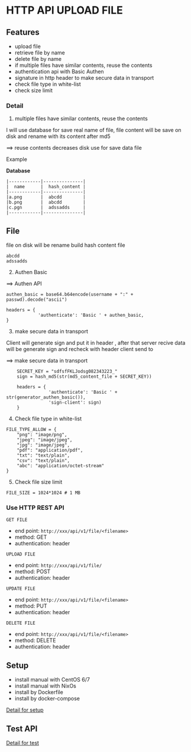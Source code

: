 # HTTP API UPLOAD FILE

## Features

- upload file
- retrieve file by name
- delete file by name
- if multiple files have similar contents, reuse the contents
- authentication api with Basic Authen
- signature in http header to make secure data in transport
- check file type in white-list
- check size limit

### Detail

1. multiple files have similar contents, reuse the contents

I will use database for save real name of file, file content will be save on disk and rename with its content after md5
 
==> reuse contents decreases disk use for save data file
 
Example 

 **Database**
 ```
 |------------|---------------|
 |  name      |  hash_content |
 |------------|---------------|
 |a.png       |  abcdd        |
 |b.png       |  abcdd        |
 |c.pgn       |  adssadds     |
 |------------|---------------|
``` 
 
 **File**
 ----------
 file on disk will be rename build hash content file
 
 ```
 abcdd
 adssadds
 ```
2. Authen Basic

==> Authen API

```
authen_basic = base64.b64encode(username + ":" + passwd).decode("ascii")

headers = {
            'authenticate': 'Basic ' + authen_basic,
}
```

3. make secure data in transport

Client will generate sign and put it in header , after that server recive data will be generate sign and recheck with header client send to

==> make secure data in transport

```
    SECRET_KEY = "sdfsfFKLJodsg082343223_"
    sign = hash_md5(str(md5_content_file + SECRET_KEY))
    
    headers = {
                'authenticate': 'Basic ' + str(generator_authen_basic()),
                'sign-client': sign)
    }
```

4. Check file type in white-list

```
FILE_TYPE_ALLOW = {
    "png": "image/png",
    "jpeg": "image/jpeg",
    "jpg": "image/jpeg",
    "pdf": "application/pdf",
    "txt": "text/plain",
    "csv": "text/plain",
    "abc": "application/octet-stream"
}

```

5. Check file size limit

```
FILE_SIZE = 1024*1024 # 1 MB
``` 

### Use HTTP REST API


```
GET FILE
```

* end point: `http://xxx/api/v1/file/<filename>`
* method: GET
* authentication: header

```
UPLOAD FILE
```

* end point: `http://xxx/api/v1/file/`
* method: POST
* authentication: header

```
UPDATE FILE
```

* end point: `http://xxx/api/v1/file/<filename>`
* method: PUT
* authentication: header


```
DELETE FILE
```

* end point: `http://xxx/api/v1/file/<filename>`
* method: DELETE
* authentication: header


## Setup

- install manual with CentOS 6/7
- install manual with NixOs
- install by Dockerfile
- install by docker-compose

 [Detail for setup](setup/readme_setup.MD)

## Test API
 
 [Detail for test](script_test/readme_test.md)
 

